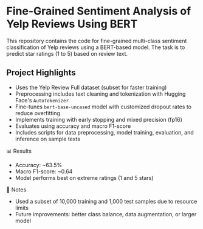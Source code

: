 # Fine-Grained Sentiment Analysis of Yelp Reviews Using BERT

This repository contains the code for fine-grained multi-class sentiment classification of Yelp reviews using a BERT-based model. The task is to predict star ratings (1 to 5) based on review text.

## Project Highlights

- Uses the Yelp Review Full dataset (subset for faster training)
- Preprocessing includes text cleaning and tokenization with Hugging Face's `AutoTokenizer`
- Fine-tunes `bert-base-uncased` model with customized dropout rates to reduce overfitting
- Implements training with early stopping and mixed precision (fp16)
- Evaluates using accuracy and macro F1-score
- Includes scripts for data preprocessing, model training, evaluation, and inference on sample texts

📊 Results

- Accuracy: ~63.5%
- Macro F1-score: ~0.64
- Model performs best on extreme ratings (1 and 5 stars)

📌 Notes

- Used a subset of 10,000 training and 1,000 test samples due to resource limits
- Future improvements: better class balance, data augmentation, or larger model
